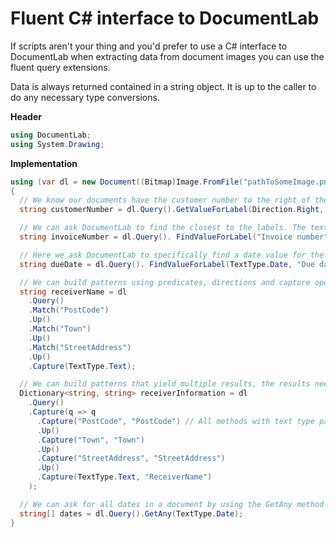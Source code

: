 # Fluent C# interface to DocumentLab

If scripts aren't your thing and you'd prefer to use a C# interface to DocumentLab when extracting data from document images you can use the fluent query extensions. 

Data is always returned contained in a string object. It is up to the caller to do any necessary type conversions.

**Header**
```C#
using DocumentLab;
using System.Drawing;
```

**Implementation**
```C#
using (var dl = new Document((Bitmap)Image.FromFile("pathToSomeImage.png")))
{
  // We know our documents have the customer number to the right of the labels we know of, we can be very specific about the direction
  string customerNumber = dl.Query().GetValueForLabel(Direction.Right, "Customer number", "Cust no");

  // We can ask DocumentLab to find the closest to the labels. The text type of the value to match is by default "Text".
  string invoiceNumber = dl.Query(). FindValueForLabel("Invoice number");

  // Here we ask DocumentLab to specifically find a date value for the specified label
  string dueDate = dl.Query(). FindValueForLabel(TextType.Date, "Due date");

  // We can build patterns using predicates, directions and capture operations that return the value matched in the document
  string receiverName = dl
    .Query()
    .Match("PostCode")
    .Up()
    .Match("Town")
    .Up()
    .Match("StreetAddress")
    .Up()
    .Capture(TextType.Text);

  // We can build patterns that yield multiple results, the results need to be named and the response is a Dictionary<string, string>
  Dictionary<string, string> receiverInformation = dl
    .Query()
    .Capture(q => q
      .Capture("PostCode", "PostCode") // All methods with text type parameters offer the TextType enum as well as a string variant of the method, this is because dynamically loaded contexgtual data files aren't statically defined
      .Up()
      .Capture("Town", "Town")
      .Up()
      .Capture("StreetAddress", "StreetAddress")
      .Up()
      .Capture(TextType.Text, "ReceiverName")
    );

  // We can ask for all dates in a document by using the GetAny method
  string[] dates = dl.Query().GetAny(TextType.Date);
}
``` 
